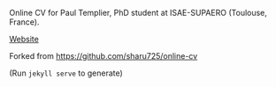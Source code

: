 Online CV for Paul Templier, PhD student at ISAE-SUPAERO (Toulouse, France).

[Website](https://templierpaul.github.io/)

Forked from https://github.com/sharu725/online-cv

(Run `jekyll serve` to generate)